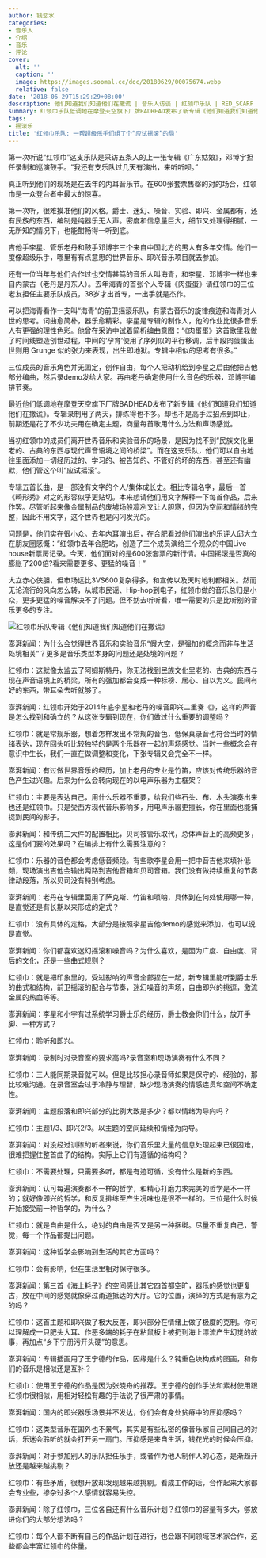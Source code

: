 ```yaml
---
author: 钱恋水
categories:
- 音乐人
- 介绍
- 音乐
- 评论
cover:
  alt: ''
  caption: ''
  image: https://images.soomal.cc/doc/20180629/00075674.webp
  relative: false
date: '2018-06-29T15:29:29+08:00'
description: 他们知道我们知道他们在撒谎 | 音乐人访谈 | 红领巾乐队 | RED_SCARF | 源自：澎湃新闻 | 版权：转载 |  平均/总评分：00.00/0
summary: 红领巾乐队低调地在摩登天空旗下厂牌BADHEAD发布了新专辑《他们知道我们知道他们在撒谎》。专辑录制用了两天，排练得也不多。却也不是高手过招点到即止，前期还是花了不少功夫用在确定主题，商量每首歌用什么方法和声场感觉……
tags:
- 摇滚乐
title: '红领巾乐队: 一帮超级乐手们组了个“应试摇滚”的局'
---
```


第一次听说“红领巾”这支乐队是采访五条人的上一张专辑《广东姑娘》，邓博宇担任录制和巡演鼓手。“我还有支乐队过几天有演出，来听听呗。”

真正听到他们的现场是在去年的内耳音乐节。在600张套票售罄的对的场合，红领巾是一众登台者中最大的惊喜。

第一次听，很难摸准他们的风格。爵士、迷幻、噪音、实验、即兴、金属都有，还有民族的东西，编制是纯器乐无人声。密度和信息量巨大，细节又处理得细腻，一无所知的情况下，也能酣畅得一听到底。

吉他手李星、管乐老丹和鼓手邓博宇三个来自中国北方的男人有多年交情。他们一度像超级乐手，哪里有有点意思的世界音乐、即兴音乐项目就去参加。

还有一位当年与他们合作过也交情甚笃的音乐人叫海青，和李星、邓博宇一样也来自内蒙古（老丹是丹东人）。去年海青的首张个人专辑《肉蛋蛋》请红领巾的三位老友担任主要乐队成员，38岁才出首专，一出手就是杰作。

可以把海青看作一支叫“海青”的前卫摇滚乐队，有蒙古音乐的旋律痕迹和海青对人世的思考。词曲愈简朴，器乐愈精彩。李星是专辑的制作人，他的作业比很多音乐人有更强的理性色彩。他曾在采访中试着简析编曲意图：“《肉蛋蛋》这首歌里我做了时间线塑造创世过程，中间的‘孕育’使用了序列似的平行移调，后半段肉蛋蛋出世则用 Grunge 似的张力来表现，出生即地狱。专辑中相似的思考有很多。”

三位成员的音乐角色并无固定，创作自由，每个人把动机给到李星之后由他把吉他部分编曲，然后录demo发给大家。再由老丹确定使用什么音色的乐器，邓博宇编排节奏。

最近他们低调地在摩登天空旗下厂牌BADHEAD发布了新专辑《他们知道我们知道他们在撒谎》。专辑录制用了两天，排练得也不多。却也不是高手过招点到即止，前期还是花了不少功夫用在确定主题，商量每首歌用什么方法和声场感觉。

当初红领巾的成员们离开世界音乐和实验音乐的场景，是因为找不到“民族文化里老的、古典的东西与现代声音语境之间的桥梁”。而在这支乐队，他们可以自由地往里面添加一切经历过的、学习的、被告知的、不管好的坏的东西，甚至还有幽默，他们管这个叫“应试摇滚”。

专辑五首长曲，是一部没有文字的个人/集体成长史。相比专辑名字，最后一首《畸形秀》对之的形容似乎更贴切。本来想请他们用文字解释一下每首作品，后来作罢。尽管听起来像金属制品的废墟场般凛冽又让人胆寒，但因为空间和情绪的完整，因此不用文字，这个世界也是闪闪发光的。

问题是，他们实在很小众。去年内耳演出后，在合肥看过他们演出的乐评人邱大立在朋友圈感慨：“红领巾去年合肥站，创造了三个成员演给三个观众的中国Live house新票房记录。今天，他们面对的是600张套票的新行情。中国摇滚是否真的膨胀了200倍?看来需要更多、更猛的噪音！”

大立赤心侠胆，但市场远比3VS600复杂得多，和宣传以及天时地利都相关。然而无论流行的风向怎么转，从城市民谣、Hip-hop到电子，红领巾做的音乐总归是小众，更多更猛的噪音解决不了问题。但不妨去听听看，唯一需要的只是比听别的音乐更多的专注。

![红领巾乐队专辑《他们知道我们知道他们在撒谎》](https://images.soomal.cc/doc/20180629/00075674.webp)





澎湃新闻：为什么会觉得世界音乐和实验音乐“假大空，是强加的概念而非与生活处境相关”？更多是音乐类型本身的问题还是处境的问题？

红领巾：这就像太监去了阿姆斯特丹，你无法找到民族文化里老的、古典的东西与现在声音语境上的桥梁，所有的强加都会变成一种标榜、居心、自以为义。民间有好的东西，带耳朵去听就够了。

澎湃新闻：红领巾开始于2014年底李星和老丹的噪音即兴二重奏《》，这样的声音是怎么找到和确立的？从这张专辑到现在，你们做过什么重要的调整吗？

红领巾：就是常规乐器，想着怎样发出不常规的音色，低保真录音也符合当时的情绪表达，现在回头听比较独特的是两个乐器在一起的声场感觉。当时一些概念会在意识中生长，我们一直在做调整和变化，下张专辑又会完全不一样。

澎湃新闻：有过做世界音乐的经历，加上老丹的专业是竹笛，应该对传统乐器的音色产生过兴趣。后来为什么会转向现在的以电声乐器为主框架？

红领巾：主要是表达自己，用什么乐器不重要，给我们些石头、布、木头演奏出来也还是红领巾。只是受西方现代音乐影响多，用电声乐器更擅长，你在里面也能捕捉到民间的影子。

澎湃新闻：和传统三大件的配置相比，贝司被管乐取代，总体声音上的高频更多，这是你们要的效果吗？在编排上有什么需要注意的？

红领巾：乐器的音色都会考虑低音频段。有些歌李星会用一把中音吉他来填补低频，现场演出吉他会输出两路到吉他音箱和贝司音箱。我们没有做持续重复的节奏律动段落，所以贝司没有特别考虑。

澎湃新闻：老丹在专辑里面用了萨克斯、竹笛和唢呐，具体到在何处使用哪一种，是直觉还是有长期以来形成的定式？

红领巾：没有具体的定格，大部分是按照李星吉他demo的感觉来添加，也可以说是直觉。

澎湃新闻：你们都喜欢迷幻摇滚和噪音吗？为什么喜欢，是因为广度、自由度、背后的文化，还是一些曲式规则？

红领巾：就是把印象里的，受过影响的声音全部捏在一起，新专辑里能听到爵士乐的曲式和结构，前卫摇滚的配合与节奏，迷幻噪音的声场，自由即兴的挑逗，激流金属的热血等等。

澎湃新闻：李星和小宇有过系统学习爵士乐的经历，爵士教会你们什么，放开手脚、一种方式？

红领巾：聆听和即兴。

澎湃新闻：录制时对录音室的要求高吗?录音室和现场演奏有什么不同？

红领巾：三人能同期录音就可以。但是比较担心录音师如果是保守的、经验的，那比较难沟通。在录音室会过于冷静与理智，缺少现场演奏的情感连贯和空间不确定性。

澎湃新闻：主题段落和即兴部分的比例大致是多少？都以情绪为导向吗？

红领巾：主题1/3、即兴2/3。以主题的空间延续和情绪为向导。

澎湃新闻：对没经过训练的听者来说，你们音乐里大量的信息处理起来已很困难，很难把握住整首曲子的结构。实际上它们有遵循的结构吗？

红领巾：不需要处理，只需要多听，都是有迹可循，没有什么是新的东西。

澎湃新闻：认可每遍演奏都不一样的哲学，和精心打磨力求完美的哲学是不一样的；就好像即兴的哲学，和反复排练至产生况味也是很不一样的。三位是什么时候开始接受前一种哲学的，为什么？

红领巾：就是自由是什么，绝对的自由是否又是另一种捆绑。尽量不重复自己，警觉，每一个作品都提出问题。

澎湃新闻：这种哲学会影响到生活的其它方面吗？

红领巾：会有影响，但在生活里相对保守很多。

澎湃新闻：第三首《海上耗子》的空间感比其它四首都空旷，器乐的感觉也更复古，放在中间的感觉就像穿过甬道抵达的大厅。它的位置，演绎的方式是有意为之的吗？

红领巾：这首主题和即兴做了极大反差，即兴部分在情绪上做了极度的克制。你可以理解成一只肥头大耳、作恶多端的耗子在粘鼠板上被扔到海上漂流产生幻觉的故事，再加点“乡下宁册污开头硬”的意思。

澎湃新闻：专辑插画用了王宁德的作品，因缘是什么？钝重色块构成的图画，和你们的音乐是相似还是互补？

红领巾：使用王宁德的作品是因为张晓舟的推荐。王宁德的创作手法和素材使用跟红领巾很相似，用相对轻松有趣的手法说了很严肃的事情。

澎湃新闻：国内的即兴器乐场景并不发达，你们会有身处贫瘠中的压抑感吗？

红领巾：这类型音乐在国外也不景气，其实是有些私密的像音乐家自己同自己的对话，乐迷会聆听的就会打开另一扇门。压抑感是来自生活，钱花光的时候会压抑。

澎湃新闻：对于参加别人的乐队担任乐手，或者作为他人制作人的心态，是渐趋开放还是越来越挑剔？

红领巾：有些矛盾，很想开放却发现越来越挑剔。看成工作的话，合作起来大家都会专业些，掺杂过多个人感情就容易失控。

澎湃新闻：除了红领巾，三位各自还有什么音乐计划？红领巾的容量有多大，够放进你们的大部分想法吗？

红领巾：每个人都不断有自己的作品计划在进行，也会跟不同领域艺术家合作，这些都会丰富红领巾的体量。